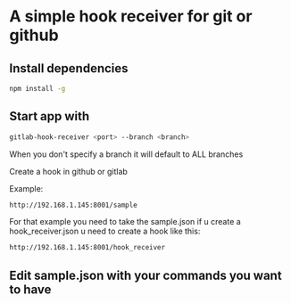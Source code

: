 # A simple hook receiver for git or github


## Install dependencies

``` bash
npm install -g
```

## Start app with
``` bash
gitlab-hook-receiver <port> --branch <branch>
```

When you don't specify a branch it will default to ALL branches

Create a hook in github or gitlab 

Example:

``` bash
http://192.168.1.145:8001/sample
```

For that example you need to take the sample.json if u create a hook_receiver.json u need to create a hook like this:

``` bash
http://192.168.1.145:8001/hook_receiver
```


## Edit sample.json with your commands you want to have